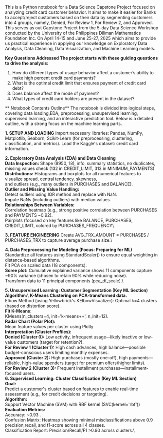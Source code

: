This is a Python notebook for a Data Science Capstone Project focused on analyzing credit card customer behavior. 
It aims to make it easier for Banks to accept/reject customers based on their data by segmenting customers into 4 
groups, namely, Denied, For Review 1, For Review 2, and Approved. This serves as out Capstone Project from the 5-day 
Data Science Workshop conducted by the University of the Philippines Diliman Mathematics Foundation Inc. On April 14-15 
and June 25-27, 2025 which aims to provide us practical experience in applying our knowledge on Exploratory Data Analysis, Data Cleaning,
Data Visualization, and Machine Learning models.

**Key Questions Addressed
The project starts with these guiding questions to drive the analysis:**

1. How do different types of usage behavior affect a customer’s ability to make high percent credit card payments?
2. What is the optimal credit limit that ensures payment of credit card debt?
3. Does balance affect the mode of payment?
4. What types of credit card holders are present in the dataset? 


  ** Notebook Contents Outline**
The notebook is divided into logical steps, covering data loading,EDA, preprocessing, unsupervised learning, supervised learning, 
and an interactive prediction tool. Below is a detailed outline, with a strong focus on the machine learning parts.

**1. SETUP AND LOADING**
  Import necessary libraries: Pandas, NumPy, Matplotlib, Seaborn, Scikit-Learn (for preprocessing, clustering, classification, and metrics).
  Load the Kaggle's dataset: credit card information.
  
**2. Exploratory Data Analysis (EDA) and Data Cleaning**\
   **Data Inspection:** Shape (8950, 18), info, summary statistics, no duplicates, missing values check (132 in CREDIT_LIMIT, 313 in MINIMUM_PAYMENTS)\
   **Distributions:** Histograms and boxplots for all numerical features to visualize spread, central tendency, skewness,\
   and outliers (e.g., many outliers in PURCHASES and BALANCE).\
   **Outlier and Missing Value Handling:**\
     Detect outliers using IQR method and replace with NaN.\
     Impute NaNs (including outliers) with median values.\
   **Relationships Between Variables:**\
      Correlation heatmap (e.g., strong positive correlation between PURCHASES and PAYMENTS ~0.92).\
      Pairplots (focused on key features like BALANCE, PURCHASES, CREDIT_LIMIT, colored by PURCHASES_FREQUENCY\
      
**3. FEATURE ENGINEERING**
     Create AVG_TRX_AMOUNT = PURCHASES / PURCHASES_TRX to capture average purchase size.\
     
**4. Data Preprocessing for Modeling (Focus: Preparing for ML)**\
     Standardize all features using StandardScaler() to ensure equal weighting in distance-based algorithms.\
     Fit PCA on scaled data (18 components).\
     **Scree plot:** Cumulative explained variance shows 11 components capture ~90% variance (chosen to retain 90% while reducing noise).\
     Transform data to 11 principal components (pca_df_scale).\

**5. Unsupervised Learning: Customer Segmentation (Key ML Section)**\
     **Algorithm:**\ 
     **K-Means Clustering on PCA-transformed data.**\
        Elbow Method (using Yellowbrick's KElbowVisualizer): Optimal k=4 clusters (based on distortion score).\
     **Fit K-Means:** \
        KMeans(n_clusters=4, init='k-means++', n_init=12).\
     **Radar Chart (Polar Plot):** \
        Mean feature values per cluster using Plotly\
     **Interpretation (Cluster Profiles):**\
       **Denied (Cluster 0):** Low activity, infrequent usage—likely inactive or low-value customers (target for retention?).\
       **For Review 1 (Cluster 1):** High cash advances, high balance—possible budget-conscious users limiting monthly expenses.\
       **Approved (Cluster 2):** High purchases (mostly one-off), high payments—reliable, high-value spenders (target for premium offers/higher limits).\
       **For Review 2 (Cluster 3):** Frequent installment purchases—installment-focused users.\
**6. Supervised Learning: Cluster Classification (Key ML Section)**\
     **Goal:**\
       Predict a customer's cluster based on features to enable real-time assessment (e.g., for credit decisions or targeting).\
     **Algorithm:** \
       Support Vector Machine (SVM) with RBF kernel (SVC(kernel='rbf'))\
     **Evaluation Metrics:**\
       Accuracy: ~0.93 .\
       Confusion Matrix: Heatmap showing minimal misclassifications above 0.9 precision,recall, and f1-score across all 4 classes.\
       Classification Report: Precision/Recall/F1 >0.90 across clusters.\
   
   






